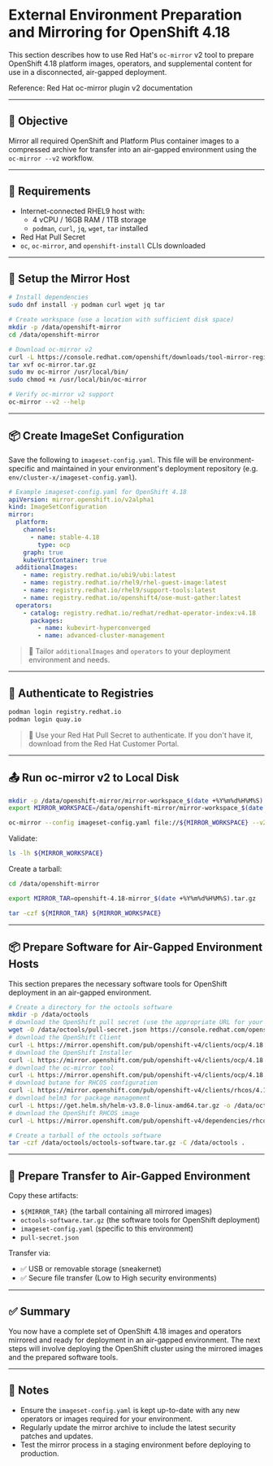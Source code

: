 # External Environment Preparation and Mirroring for OpenShift 4.18

This section describes how to use Red Hat's `oc-mirror` v2 tool to prepare OpenShift 4.18 platform images, operators, and supplemental content for use in a disconnected, air-gapped deployment.

Reference: Red Hat oc-mirror plugin v2 documentation

---

## 🎯 Objective

Mirror all required OpenShift and Platform Plus container images to a compressed archive for transfer into an air-gapped environment using the `oc-mirror --v2` workflow.

---

## 🧰 Requirements

- Internet-connected RHEL9 host with:
  - 4 vCPU / 16GB RAM / 1TB storage
  - `podman`, `curl`, `jq`, `wget`, `tar` installed
- Red Hat Pull Secret
- `oc`, `oc-mirror`, and `openshift-install` CLIs downloaded

---

## 🔧 Setup the Mirror Host

```bash
# Install dependencies
sudo dnf install -y podman curl wget jq tar

# Create workspace (use a location with sufficient disk space)
mkdir -p /data/openshift-mirror
cd /data/openshift-mirror

# Download oc-mirror v2
curl -L https://console.redhat.com/openshift/downloads/tool-mirror-registry -o oc-mirror.tar.gz
tar xvf oc-mirror.tar.gz
sudo mv oc-mirror /usr/local/bin/
sudo chmod +x /usr/local/bin/oc-mirror

# Verify oc-mirror v2 support
oc-mirror --v2 --help
```

---

## 📦 Create ImageSet Configuration

Save the following to `imageset-config.yaml`. This file will be environment-specific and maintained in your environment's deployment repository (e.g. `env/cluster-x/imageset-config.yaml`).

```yaml
# Example imageset-config.yaml for OpenShift 4.18
apiVersion: mirror.openshift.io/v2alpha1
kind: ImageSetConfiguration
mirror:
  platform:
    channels:
      - name: stable-4.18
        type: ocp
    graph: true
    kubeVirtContainer: true
  additionalImages:
    - name: registry.redhat.io/ubi9/ubi:latest
    - name: registry.redhat.io/rhel9/rhel-guest-image:latest
    - name: registry.redhat.io/rhel9/support-tools:latest
    - name: registry.redhat.io/openshift4/ose-must-gather:latest
  operators:
    - catalog: registry.redhat.io/redhat/redhat-operator-index:v4.18
      packages:
        - name: kubevirt-hyperconverged
        - name: advanced-cluster-management
```

> 📝 Tailor `additionalImages` and `operators` to your deployment environment and needs.

---

## 🔐 Authenticate to Registries

```bash
podman login registry.redhat.io
podman login quay.io
```

> 📝 Use your Red Hat Pull Secret to authenticate. If you don't have it, download from the Red Hat Customer Portal.

---

## 📤 Run oc-mirror v2 to Local Disk

```bash
mkdir -p /data/openshift-mirror/mirror-workspace_$(date +%Y%m%d%H%M%S)
export MIRROR_WORKSPACE=/data/openshift-mirror/mirror-workspace_$(date +%Y%m%d%H%M%S)

oc-mirror --config imageset-config.yaml file://${MIRROR_WORKSPACE} --v2
```

Validate:

```bash
ls -lh ${MIRROR_WORKSPACE}
```

Create a tarball:

```bash
cd /data/openshift-mirror

export MIRROR_TAR=openshift-4.18-mirror_$(date +%Y%m%d%H%M%S).tar.gz

tar -czf ${MIRROR_TAR} ${MIRROR_WORKSPACE}
```

---

## 📦 Prepare Software for Air-Gapped Environment Hosts

This section prepares the necessary software tools for OpenShift deployment in an air-gapped environment.

```bash
# Create a directory for the octools software
mkdir -p /data/octools
# download the OpenShift pull secret (use the appropriate URL for your environment)
wget -O /data/octools/pull-secret.json https://console.redhat.com/openshift/downloads/pull-secret
# download the OpenShift Client
curl -L https://mirror.openshift.com/pub/openshift-v4/clients/ocp/4.18.0/openshift-client-linux-4.18.0.tar.gz -o /data/octools/openshift-client-linux-4.18.0.tar.gz
# download the OpenShift Installer
curl -L https://mirror.openshift.com/pub/openshift-v4/clients/ocp/4.18.0/openshift-install-linux-4.18.0.tar.gz -o /data/octools/openshift-install-linux-4.18.0.tar.gz
# download the oc-mirror tool
curl -L https://mirror.openshift.com/pub/openshift-v4/clients/ocp/4.18.0/oc-mirror-linux-4.18.0.tar.gz -o /data/octools/oc-mirror-linux-4.18.0.tar.gz
# download butane for RHCOS configuration
curl -L https://mirror.openshift.com/pub/openshift-v4/clients/rhcos/4.18.0/butane-linux-4.18.0.tar.gz -o /data/octools/butane-linux-4.18.0.tar.gz
# download helm3 for package management
curl -L https://get.helm.sh/helm-v3.8.0-linux-amd64.tar.gz -o /data/octools/helm-v3.8.0-linux-amd64.tar.gz
# download the OpenShift RHCOS image
curl -L https://mirror.openshift.com/pub/openshift-v4/dependencies/rhcos/4.18/latest/rhcos-4.18.0-x86_64-metal.x86_64.raw.gz -o /data/octools/rhcos-4.18.0-x86_64-metal.x86_64.raw.gz

# Create a tarball of the octools software
tar -czf /data/octools/octools-software.tar.gz -C /data/octools .
```


---

## 🚚 Prepare Transfer to Air-Gapped Environment

Copy these artifacts:

- `${MIRROR_TAR}` (the tarball containing all mirrored images)
- `octools-software.tar.gz` (the software tools for OpenShift deployment)
- `imageset-config.yaml` (specific to this environment)
- `pull-secret.json`

Transfer via:

- ✅ USB or removable storage (sneakernet)
- ✅ Secure file transfer (Low to High security environments)

---

## ✅ Summary

You now have a complete set of OpenShift 4.18 images and operators mirrored and ready for deployment in an air-gapped environment. The next steps will involve deploying the OpenShift cluster using the mirrored images and the prepared software tools.

---
## 📝 Notes
- Ensure the `imageset-config.yaml` is kept up-to-date with any new operators or images required for your environment.
- Regularly update the mirror archive to include the latest security patches and updates.
- Test the mirror process in a staging environment before deploying to production.